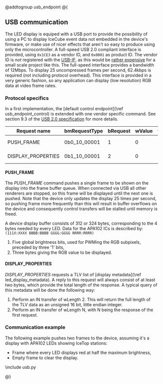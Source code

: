 @addtogroup usb_endpoint
@{
## USB communication ##

The LED display is equiped with a USB port to provide the possibility of using a PC to display
IceCube event data not embedded in the device's firmware, or make use of nicer effects that aren't
so easy to produce using only the microcontroller.
A full-speed USB 2.0 compliant interface is provided, using `0x1CE3` as a vendor ID, and `0x0001`
as product ID. The vendor ID is *not* registered with the [USB-IF](http://usb.org), as this would
be [rather expensive](http://www.usb.org/developers/vendor/) for a small scale project like this.
The full-speed interface provides a bandwidth of 12Mbps. To display 25 uncompressed frames per
second, 62.4kbps is required (not including protocol overhead). This interface is provided in a
very generic fashion, so any application can display (low resolution) RGB data at video frame
rates.

### Protocol specifics ###
In a first implementation, the [default control endpoint](\ref usb_endpoint_control) is extended
with one vendor specific command. See section 9.3 of the
[USB 2.0 specification](http://www.usb.org/developers/docs/usb20_docs/) for more details.

Request name       | bmRequestType | bRequest | wValue | wIndex |   wLength
-------------------|---------------|----------|--------|--------|-----------
PUSH_FRAME         |  0b0_10_00001 |        1 |      0 |      0 | {312, 324}
DISPLAY_PROPERTIES |  0b1_10_00001 |        2 |      0 |      0 |    2-65535


#### PUSH_FRAME ####

The *PUSH_FRAME* command pushes a single frame to be shown on the display into the frame
buffer queue. When connected via USB all other renderers are stopped, so this frame will be
displayed until the next one is pushed.
Note that the device only updates the display 25 times per second, so pushing frame more
frequently than this will result in buffer overflows on the device and consequently control
transfers will be stalled until memory is freed.

A device display buffer consists of 312 or 324 bytes, corresponding to the 4 bytes needed by
every LED.
Data for the APA102 ICs is described by: `(111X:XXXX BBBB:BBBB GGGG:GGGG RRRR:RRRR)`
  1. Five global brightness bits, used for PWMing the RGB subpixels, preceded by three '1' bits,
  2. Three bytes giving the RGB value to be displayed.

#### DISPLAY_PROPERTIES ####

*DISPLAY_PROPERTIES* requests a TLV list of [display metadata](\ref led_display_metadata).
A reply to this request will always consist of at least two bytes, which provide the total length
of the response.
A typical query of this metadata will be done the following way:
  1. Perform an IN transfer of wLength 2. This will return the full length of the TLV data as an
     unsigned 16 bit, little endian integer.
  2. Perform an IN transfer of wLength N, with N being the response of the first request.

### Communication example ###

The following example pushes two frames to the device, assuming it's a display with APA102 LEDs
showing IceTop stations:
  * Frame where every LED displays red at half the maximum brightness,
  * Empty frame to clear the display.

\include usb.py

@}
